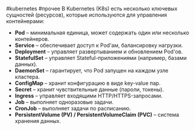 #kubernetes #прочее
В Kubernetes (K8s) есть несколько ключевых сущностей (ресурсов), которые используются для управления контейнерами:

- **Pod** – минимальная единица, может содержать один или несколько контейнеров.
- **Service** – обеспечивает доступ к Pod'ам, балансировку нагрузки.
- **Deployment** – управляет развертыванием и обновлением Pod'ов.
- **StatefulSet** – управляет Stateful-приложениями (например, базами данных).
- **DaemonSet** – гарантирует, что Pod запущен на каждом узле кластера.
- **ConfigMap** – хранит конфигурацию в виде key-value пар.
- **Secret** – хранит чувствительные данные (пароли, токены).
- **Ingress** – управляет входящими HTTP/HTTPS-запросами.
- **Job** – выполняет одноразовые задачи.
- **CronJob** – выполняет задачи по расписанию.
- **PersistentVolume (PV) / PersistentVolumeClaim (PVC)** – система хранения данных.
